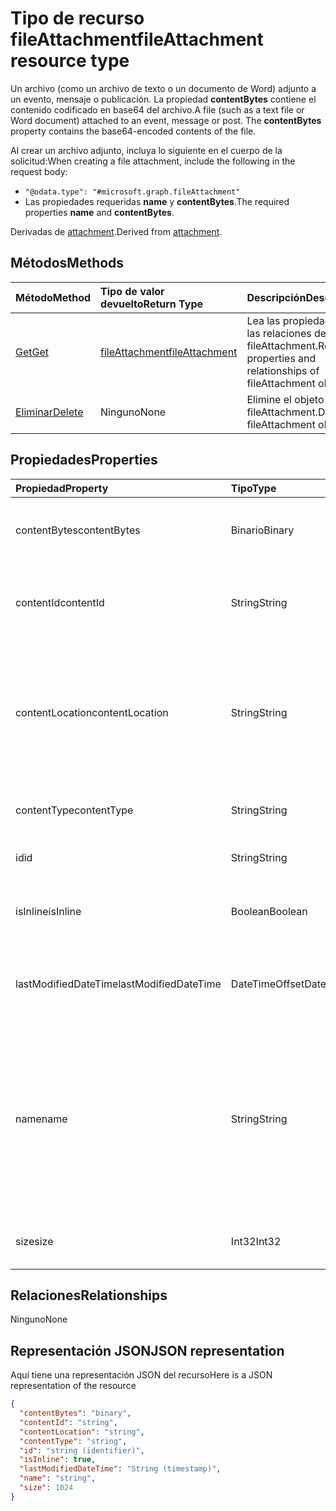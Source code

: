 # <a name="fileattachment-resource-type"></a><span data-ttu-id="6ece8-101">Tipo de recurso fileAttachment</span><span class="sxs-lookup"><span data-stu-id="6ece8-101">fileAttachment resource type</span></span>

<span data-ttu-id="6ece8-p101">Un archivo (como un archivo de texto o un documento de Word) adjunto a un evento, mensaje o publicación. La propiedad **contentBytes** contiene el contenido codificado en base64 del archivo.</span><span class="sxs-lookup"><span data-stu-id="6ece8-p101">A file (such as a text file or Word document) attached to an event, message or post. The  **contentBytes** property contains the base64-encoded contents of the file.</span></span>  

<span data-ttu-id="6ece8-104">Al crear un archivo adjunto, incluya lo siguiente en el cuerpo de la solicitud:</span><span class="sxs-lookup"><span data-stu-id="6ece8-104">When creating a file attachment, include the following in the request body:</span></span>

* `"@odata.type": "#microsoft.graph.fileAttachment"`
* <span data-ttu-id="6ece8-105">Las propiedades requeridas **name** y **contentBytes**.</span><span class="sxs-lookup"><span data-stu-id="6ece8-105">The required properties **name** and **contentBytes**.</span></span>

<span data-ttu-id="6ece8-106">Derivadas de [attachment](attachment.md).</span><span class="sxs-lookup"><span data-stu-id="6ece8-106">Derived from [attachment](attachment.md).</span></span>

## <a name="methods"></a><span data-ttu-id="6ece8-107">Métodos</span><span class="sxs-lookup"><span data-stu-id="6ece8-107">Methods</span></span>

| <span data-ttu-id="6ece8-108">Método</span><span class="sxs-lookup"><span data-stu-id="6ece8-108">Method</span></span>       | <span data-ttu-id="6ece8-109">Tipo de valor devuelto</span><span class="sxs-lookup"><span data-stu-id="6ece8-109">Return Type</span></span>  |<span data-ttu-id="6ece8-110">Descripción</span><span class="sxs-lookup"><span data-stu-id="6ece8-110">Description</span></span>|
|:---------------|:--------|:----------|
|[<span data-ttu-id="6ece8-111">Get</span><span class="sxs-lookup"><span data-stu-id="6ece8-111">Get</span></span>](../api/attachment_get.md) | [<span data-ttu-id="6ece8-112">fileAttachment</span><span class="sxs-lookup"><span data-stu-id="6ece8-112">fileAttachment</span></span>](fileattachment.md) |<span data-ttu-id="6ece8-113">Lea las propiedades y las relaciones del objeto fileAttachment.</span><span class="sxs-lookup"><span data-stu-id="6ece8-113">Read properties and relationships of fileAttachment object.</span></span>|
|[<span data-ttu-id="6ece8-114">Eliminar</span><span class="sxs-lookup"><span data-stu-id="6ece8-114">Delete</span></span>](../api/attachment_delete.md) | <span data-ttu-id="6ece8-115">Ninguno</span><span class="sxs-lookup"><span data-stu-id="6ece8-115">None</span></span> |<span data-ttu-id="6ece8-116">Elimine el objeto fileAttachment.</span><span class="sxs-lookup"><span data-stu-id="6ece8-116">Delete fileAttachment object.</span></span> |

## <a name="properties"></a><span data-ttu-id="6ece8-117">Propiedades</span><span class="sxs-lookup"><span data-stu-id="6ece8-117">Properties</span></span>
| <span data-ttu-id="6ece8-118">Propiedad</span><span class="sxs-lookup"><span data-stu-id="6ece8-118">Property</span></span>     | <span data-ttu-id="6ece8-119">Tipo</span><span class="sxs-lookup"><span data-stu-id="6ece8-119">Type</span></span>   |<span data-ttu-id="6ece8-120">Descripción</span><span class="sxs-lookup"><span data-stu-id="6ece8-120">Description</span></span>|
|:---------------|:--------|:----------|
|<span data-ttu-id="6ece8-121">contentBytes</span><span class="sxs-lookup"><span data-stu-id="6ece8-121">contentBytes</span></span>|<span data-ttu-id="6ece8-122">Binario</span><span class="sxs-lookup"><span data-stu-id="6ece8-122">Binary</span></span>|<span data-ttu-id="6ece8-123">El contenido del archivo codificado en base64.</span><span class="sxs-lookup"><span data-stu-id="6ece8-123">The base64-encoded contents of the file.</span></span>|
|<span data-ttu-id="6ece8-124">contentId</span><span class="sxs-lookup"><span data-stu-id="6ece8-124">contentId</span></span>|<span data-ttu-id="6ece8-125">String</span><span class="sxs-lookup"><span data-stu-id="6ece8-125">String</span></span>|<span data-ttu-id="6ece8-126">El identificador de los datos de adjuntos del almacén de Exchange.</span><span class="sxs-lookup"><span data-stu-id="6ece8-126">The ID of the attachment in the Exchange store.</span></span>|
|<span data-ttu-id="6ece8-127">contentLocation</span><span class="sxs-lookup"><span data-stu-id="6ece8-127">contentLocation</span></span>|<span data-ttu-id="6ece8-128">String</span><span class="sxs-lookup"><span data-stu-id="6ece8-128">String</span></span>|<span data-ttu-id="6ece8-129">El identificador uniforme de recursos (URI) que corresponde a la ubicación del contenido de los datos adjuntos.</span><span class="sxs-lookup"><span data-stu-id="6ece8-129">The Uniform Resource Identifier (URI) that corresponds to the location of the content of the attachment.</span></span>|
|<span data-ttu-id="6ece8-130">contentType</span><span class="sxs-lookup"><span data-stu-id="6ece8-130">contentType</span></span>|<span data-ttu-id="6ece8-131">String</span><span class="sxs-lookup"><span data-stu-id="6ece8-131">String</span></span>|<span data-ttu-id="6ece8-132">El tipo de contenido de los datos adjuntos.</span><span class="sxs-lookup"><span data-stu-id="6ece8-132">The content type of the attachment.</span></span>|
|<span data-ttu-id="6ece8-133">id</span><span class="sxs-lookup"><span data-stu-id="6ece8-133">id</span></span>|<span data-ttu-id="6ece8-134">String</span><span class="sxs-lookup"><span data-stu-id="6ece8-134">String</span></span>|<span data-ttu-id="6ece8-135">El identificador de los datos adjuntos.</span><span class="sxs-lookup"><span data-stu-id="6ece8-135">The attachment ID.</span></span>|
|<span data-ttu-id="6ece8-136">isInline</span><span class="sxs-lookup"><span data-stu-id="6ece8-136">isInline</span></span>|<span data-ttu-id="6ece8-137">Boolean</span><span class="sxs-lookup"><span data-stu-id="6ece8-137">Boolean</span></span>|<span data-ttu-id="6ece8-138">Se establece en true si se trata de datos adjuntos en línea.</span><span class="sxs-lookup"><span data-stu-id="6ece8-138">Set to true if this is an inline attachment.</span></span>|
|<span data-ttu-id="6ece8-139">lastModifiedDateTime</span><span class="sxs-lookup"><span data-stu-id="6ece8-139">lastModifiedDateTime</span></span>|<span data-ttu-id="6ece8-140">DateTimeOffset</span><span class="sxs-lookup"><span data-stu-id="6ece8-140">DateTimeOffset</span></span>|<span data-ttu-id="6ece8-141">La fecha y hora de la última modificación de los datos adjuntos.</span><span class="sxs-lookup"><span data-stu-id="6ece8-141">The date and time when the attachment was last modified.</span></span>|
|<span data-ttu-id="6ece8-142">name</span><span class="sxs-lookup"><span data-stu-id="6ece8-142">name</span></span>|<span data-ttu-id="6ece8-143">String</span><span class="sxs-lookup"><span data-stu-id="6ece8-143">String</span></span>|<span data-ttu-id="6ece8-144">El nombre que representa el texto que aparece debajo del icono que representa el archivo adjunto insertado. No tiene que ser el nombre de archivo real.</span><span class="sxs-lookup"><span data-stu-id="6ece8-144">The name representing the text that is displayed below the icon representing the embedded attachment.This does not need to be the actual file name.</span></span>|
|<span data-ttu-id="6ece8-145">size</span><span class="sxs-lookup"><span data-stu-id="6ece8-145">size</span></span>|<span data-ttu-id="6ece8-146">Int32</span><span class="sxs-lookup"><span data-stu-id="6ece8-146">Int32</span></span>|<span data-ttu-id="6ece8-147">El tamaño en bytes de los datos adjuntos.</span><span class="sxs-lookup"><span data-stu-id="6ece8-147">The size in bytes of the attachment.</span></span>|

## <a name="relationships"></a><span data-ttu-id="6ece8-148">Relaciones</span><span class="sxs-lookup"><span data-stu-id="6ece8-148">Relationships</span></span>
<span data-ttu-id="6ece8-149">Ninguno</span><span class="sxs-lookup"><span data-stu-id="6ece8-149">None</span></span>


## <a name="json-representation"></a><span data-ttu-id="6ece8-150">Representación JSON</span><span class="sxs-lookup"><span data-stu-id="6ece8-150">JSON representation</span></span>

<span data-ttu-id="6ece8-151">Aquí tiene una representación JSON del recurso</span><span class="sxs-lookup"><span data-stu-id="6ece8-151">Here is a JSON representation of the resource</span></span>

<!-- {
  "blockType": "resource",
  "optionalProperties": [

  ],
  "@odata.type": "microsoft.graph.fileAttachment"
}-->

```json
{
  "contentBytes": "binary",
  "contentId": "string",
  "contentLocation": "string",
  "contentType": "string",
  "id": "string (identifier)",
  "isInline": true,
  "lastModifiedDateTime": "String (timestamp)",
  "name": "string",
  "size": 1024
}

```

<!-- uuid: 8fcb5dbc-d5aa-4681-8e31-b001d5168d79
2015-10-25 14:57:30 UTC -->
<!-- {
  "type": "#page.annotation",
  "description": "fileAttachment resource",
  "keywords": "",
  "section": "documentation",
  "tocPath": ""
}-->
